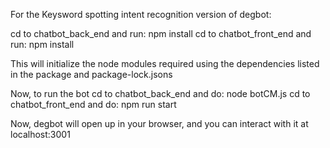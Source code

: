 For the Keysword spotting intent recognition version of degbot:


cd to chatbot_back_end and run: npm install
cd to chatbot_front_end and run: npm install

This will initialize the node modules required using the dependencies listed in the package and package-lock.jsons

Now, to run the bot
cd to chatbot_back_end and do: node botCM.js
cd to chatbot_front_end and do: npm run start

Now, degbot will open up in your browser, 
 and you can interact with it at localhost:3001

